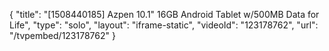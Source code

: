 {
    "title": "[1508440185] Azpen 10.1\" 16GB Android Tablet w\/500MB Data for Life",
    "type": "solo",
    "layout": "iframe-static",
    "videoId": "123178762",
    "url": "\/tvpembed\/123178762"
}